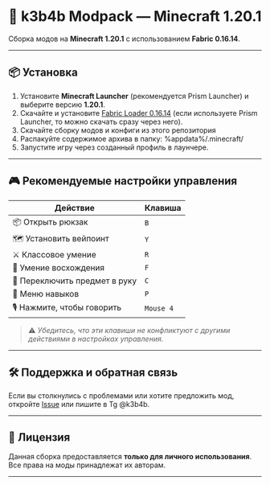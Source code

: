 # 🎒 k3b4b Modpack — Minecraft 1.20.1

Cборка модов на **Minecraft 1.20.1** с использованием **Fabric 0.16.14**.  

---

## 📦 Установка

1. Установите **Minecraft Launcher** (рекомендуется Prism Launcher) и выберите версию **1.20.1**.
2. Скачайте и установите [Fabric Loader 0.16.14](https://fabricmc.net/use/installer/) (если используете Prism Launcher, то можно скачать сразу через него).
3. Скачайте сборку модов и конфиги из этого репозитория
4. Распакуйте содержимое архива в папку: %appdata%/.minecraft/
5. Запустите игру через созданный профиль в лаунчере.

---

## 🎮 Рекомендуемые настройки управления

| Действие                          | Клавиша     |
|-----------------------------------|-------------|
| 📦 Открыть рюкзак                | `B`         |
| 🗺️ Установить вейпоинт           | `Y`         |
| ⚔️ Классовое умение              | `R`         |
| 🧗‍ Умение восхождения            | `F`         |
| 👐 Переключить предмет в руку    | `C`         |
| 🔄 Меню навыков                  | `P`         |
| 🎙 Нажмите, чтобы говорить        | `Mouse 4`   |

> ⚠️ *Убедитесь, что эти клавиши не конфликтуют с другими действиями в настройках управления.*

---

## 🛠️ Поддержка и обратная связь

Если вы столкнулись с проблемами или хотите предложить мод, откройте [Issue](https://github.com/k3b4b/lemmaminecraft/issues) или пишите в Tg @k3b4b.

---

## 📜 Лицензия

Данная сборка предоставляется **только для личного использования**. Все права на моды принадлежат их авторам.

---
